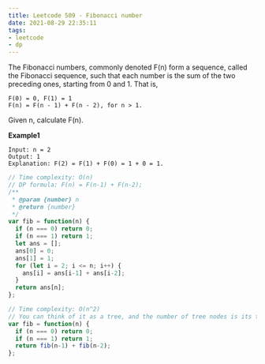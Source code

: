 ```yaml
---
title: Leetcode 509 - Fibonacci number
date: 2021-08-29 22:35:11
tags:
- leetcode
- dp
---
```

The Fibonacci numbers, commonly denoted F(n) form a sequence, called the Fibonacci sequence, such that each number is the sum of the two preceding ones, starting from 0 and 1. That is,
```
F(0) = 0, F(1) = 1
F(n) = F(n - 1) + F(n - 2), for n > 1.
```
Given n, calculate F(n).

**Example1**
```
Input: n = 2
Output: 1
Explanation: F(2) = F(1) + F(0) = 1 + 0 = 1.
```
```javascript
// Time complexity: O(n)
// DP formula: F(n) = F(n-1) + F(n-2);
/**
 * @param {number} n
 * @return {number}
 */
var fib = function(n) {
  if (n === 0) return 0;
  if (n === 1) return 1;
  let ans = [];
  ans[0] = 0;
  ans[1] = 1;
  for (let i = 2; i <= n; i++) {
    ans[i] = ans[i-1] + ans[i-2];
  }
  return ans[n];
};
```
```javascript
// Time complexity: O(n^2)
// You can think of it as a tree, and the number of tree nodes is its time complexity. There are 2^0 + 2^1 + 2^2 + ... + 2^n nodes, which is O(n^2);
var fib = function(n) {
  if (n === 0) return 0;
  if (n === 1) return 1;
  return fib(n-1) + fib(n-2);
};
```